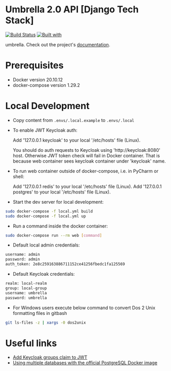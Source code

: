 # Umbrella 2.0 API [Django Tech Stack]

[![Build Status](https://travis-ci.org/shuryhin-oleksandr/umbrella.svg?branch=master)](https://travis-ci.org/shuryhin-oleksandr/umbrella)
[![Built with](https://img.shields.io/badge/Built_with-Cookiecutter_Django_Rest-F7B633.svg)](https://github.com/agconti/cookiecutter-django-rest)

umbrella. Check out the project's [documentation](http://shuryhin-oleksandr.github.io/umbrella/).

# Prerequisites
- Docker version 20.10.12
- docker-compose version 1.29.2

# Local Development
- Copy content from `.envs/.local.example` to `.envs/.local`


- To enable JWT Keycloak auth:


    Add '127.0.0.1 keycloak' to your local '/etc/hosts' file (Linux).

    You should do auth requests to Keycloak using 'http://keycloak:8080' host.
    Otherwise JWT token check will fail in Docker container. 
    That is because web container sees keycloak container under 'keycloak' name.

- To run web container outside of docker-compose, i.e. in PyCharm or shell:


     Add '127.0.0.1 redis' to your local '/etc/hosts' file (Linux).
     Add '127.0.0.1 postgres' to your local '/etc/hosts' file (Linux).


- Start the dev server for local development:
```bash
sudo docker-compose -f local.yml build
sudo docker-compose -f local.yml up

```

- Run a command inside the docker container:

```bash
sudo docker-compose run --rm web [command]
```

- Default local admin credentials:
```bash
username: admin
password: admin
auth_token: 2e8c259163886711152ce41256fbedc1fa125569
```

- Default Keycloak credentials:
```bash
realm: local-realm
group: local-group
username: umbrella
password: umbrella 
```
- For Windows users execute below command to convert Dos 2 Unix formatting files in gitbash
``` bash 
git ls-files -z | xargs -0 dos2unix
```

# Useful links

- [Add Keycloak groups claim to JWT](ttps://stackoverflow.com/questions/56362197/keycloak-oidc-retrieve-user-groups-attributes)
- [Using multiple databases with the official PostgreSQL Docker image](https://github.com/mrts/docker-postgresql-multiple-databases)
